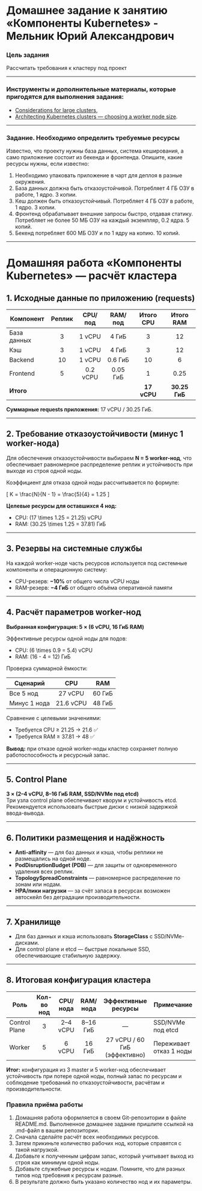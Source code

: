# Домашнее задание к занятию «Компоненты Kubernetes» - Мельник Юрий Александрович

### Цель задания

Рассчитать требования к кластеру под проект

------

### Инструменты и дополнительные материалы, которые пригодятся для выполнения задания:

- [Considerations for large clusters](https://kubernetes.io/docs/setup/best-practices/cluster-large/),
- [Architecting Kubernetes clusters — choosing a worker node size](https://learnk8s.io/kubernetes-node-size).

------

### Задание. Необходимо определить требуемые ресурсы
Известно, что проекту нужны база данных, система кеширования, а само приложение состоит из бекенда и фронтенда. Опишите, какие ресурсы нужны, если известно:

1. Необходимо упаковать приложение в чарт для деплоя в разные окружения. 
2. База данных должна быть отказоустойчивой. Потребляет 4 ГБ ОЗУ в работе, 1 ядро. 3 копии. 
3. Кеш должен быть отказоустойчивый. Потребляет 4 ГБ ОЗУ в работе, 1 ядро. 3 копии. 
4. Фронтенд обрабатывает внешние запросы быстро, отдавая статику. Потребляет не более 50 МБ ОЗУ на каждый экземпляр, 0.2 ядра. 5 копий. 
5. Бекенд потребляет 600 МБ ОЗУ и по 1 ядру на копию. 10 копий.

----

# Домашняя работа «Компоненты Kubernetes» — расчёт кластера

## 1. Исходные данные по приложению (requests)

| Компонент | Реплик | CPU/под | RAM/под | Итого CPU | Итого RAM |
|------------|:-------:|:--------:|:--------:|:-----------:|:-----------:|
| База данных | 3 | 1 vCPU | 4 ГиБ | 3 | 12 |
| Кэш | 3 | 1 vCPU | 4 ГиБ | 3 | 12 |
| Backend | 10 | 1 vCPU | 0.6 ГиБ | 10 | 6 |
| Frontend | 5 | 0.2 vCPU | 0.05 ГиБ | 1 | 0.25 |
| **Итого** |   |   |   | **17 vCPU** | **30.25 ГиБ** |

**Суммарные requests приложения:** 17 vCPU / 30.25 ГиБ.

---

## 2. Требование отказоустойчивости (минус 1 worker-нода)

Для обеспечения отказоустойчивости выбираем **N = 5 worker-нод**, что обеспечивает равномерное распределение реплик и устойчивость при выходе из строя одной ноды.

Коэффициент для отказа одной ноды рассчитывается по формуле:

\[
K = \frac{N}{N - 1} = \frac{5}{4} = 1.25
\]

**Целевые ресурсы для оставшихся 4 нод:**
- CPU: \(17 \times 1.25 = 21.25\) vCPU  
- RAM: \(30.25 \times 1.25 = 37.81\) ГиБ

---

## 3. Резервы на системные службы

На каждой worker-ноде часть ресурсов используется под системные компоненты и операционную систему:

- CPU-резерв: **−10%** от общего числа vCPU ноды  
- RAM-резерв: **−4 ГиБ** от общего объёма оперативной памяти

---

## 4. Расчёт параметров worker-нод

**Выбранная конфигурация: 5 × (6 vCPU, 16 ГиБ RAM)**

Эффективные ресурсы одной ноды для подов:
- CPU: \(6 \times 0.9 = 5.4\) vCPU  
- RAM: \(16 - 4 = 12\) ГиБ

Проверка суммарной ёмкости:

| Сценарий | CPU | RAM |
|-----------|:----:|:----:|
| Все 5 нод | 27 vCPU | 60 ГиБ |
| Минус 1 нода | 21.6 vCPU | 48 ГиБ |

Сравнение с целевыми значениями:
- Требуется CPU ≥ 21.25 → 21.6 ✅  
- Требуется RAM ≥ 37.81 → 48 ✅  

**Вывод:** при отказе одной worker-ноды кластер сохраняет полную работоспособность и ресурсный запас.

---

## 5. Control Plane

**3 × (2–4 vCPU, 8–16 ГиБ RAM, SSD/NVMe под etcd)**  
Три узла control plane обеспечивают кворум и устойчивость etcd.  
Рекомендуется использовать быстрые диски с низкой задержкой ввода-вывода.

---

## 6. Политики размещения и надёжность

- **Anti-affinity** — для баз данных и кэша, чтобы реплики не размещались на одной ноде.  
- **PodDisruptionBudget (PDB)** — для защиты от одновременного удаления всех реплик.  
- **TopologySpreadConstraints** — равномерное распределение по зонам или нодам.  
- **HPA/пики нагрузки** — за счёт запаса в ресурсах возможен автоскейл без деградации производительности.

---

## 7. Хранилище

- Для баз данных и кэша использовать **StorageClass** с SSD/NVMe-дисками.  
- Для control plane и etcd — быстрые локальные SSD, обеспечивающие стабильную задержку.

---

## 8. Итоговая конфигурация кластера

| Роль | Кол-во нод | CPU/нода | RAM/нода | Эффективные ресурсы | Примечание |
|------|:------------:|:----------:|:-----------:|:-------------------:|-------------|
| Control Plane | 3 | 2–4 vCPU | 8–16 ГиБ | — | SSD/NVMe под etcd |
| Worker | 5 | 6 vCPU | 16 ГиБ | 27 vCPU / 60 ГиБ (эффективно) | Переживает отказ 1 ноды |

**Итог:** конфигурация из 3 master и 5 worker-нод обеспечивает устойчивость при потере одной ноды, полный запас по ресурсам и соблюдение требований по отказоустойчивости, расчётам и производительности.


### Правила приёма работы

1. Домашняя работа оформляется в своем Git-репозитории в файле README.md. Выполненное домашнее задание пришлите ссылкой на .md-файл в вашем репозитории.
2. Сначала сделайте расчёт всех необходимых ресурсов.
3. Затем прикиньте количество рабочих нод, которые справятся с такой нагрузкой.
4. Добавьте к полученным цифрам запас, который учитывает выход из строя как минимум одной ноды. 
5. Добавьте служебные ресурсы к нодам. Помните, что для разных типов нод требовния к ресурсам разные. 
6. В результате должно быть указано количество нод и их параметры.

